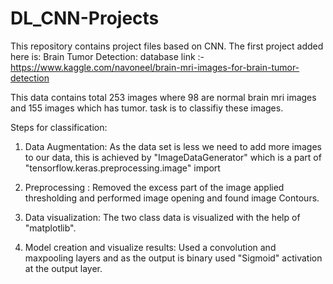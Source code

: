 # DL_CNN-Projects
This repository contains project files based on CNN.
The first project added here is:
Brain Tumor Detection:
database link :- https://www.kaggle.com/navoneel/brain-mri-images-for-brain-tumor-detection

This data contains total 253 images where 98 are normal brain mri images and 155 images which has tumor.
task is to classifiy these images.

Steps for classification:
1) Data Augmentation:
As the data set is less we need to add more images to our data, this is achieved by "ImageDataGenerator" which is a part of "tensorflow.keras.preprocessing.image" import

2) Preprocessing :
Removed the excess part of the image applied thresholding and performed image opening and found image Contours.

3) Data visualization:
The two class data is visualized with the help of "matplotlib".


4) Model creation and visualize results:
Used a convolution and maxpooling layers and as the output is binary used "Sigmoid" activation at the output layer.

